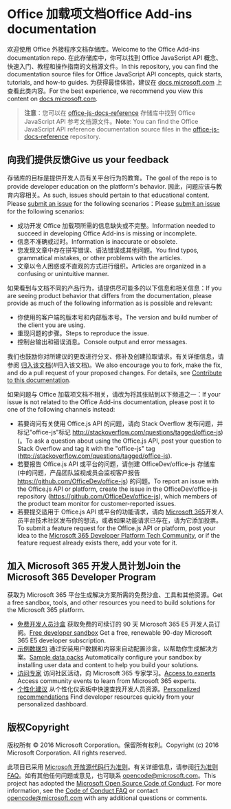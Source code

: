 # <a name="office-add-ins-documentation"></a><span data-ttu-id="c58a7-101">Office 加载项文档</span><span class="sxs-lookup"><span data-stu-id="c58a7-101">Office Add-ins documentation</span></span>

<span data-ttu-id="c58a7-102">欢迎使用 Office 外接程序文档存储库。</span><span class="sxs-lookup"><span data-stu-id="c58a7-102">Welcome to the Office Add-ins documentation repo.</span></span> <span data-ttu-id="c58a7-103">在此存储库中，你可以找到 Office JavaScript API 概念、快速入门、教程和操作指南的文档源文件。</span><span class="sxs-lookup"><span data-stu-id="c58a7-103">In this repository, you can find the documentation source files for Office JavaScript API concepts, quick starts, tutorials, and how-to guides.</span></span> <span data-ttu-id="c58a7-104">为获得最佳体验，建议在 [docs.microsoft.com](https://docs.microsoft.com/office/dev/add-ins) 上查看此类内容。</span><span class="sxs-lookup"><span data-stu-id="c58a7-104">For the best experience, we recommend you view this content on [docs.microsoft.com](https://docs.microsoft.com/office/dev/add-ins).</span></span>

> <span data-ttu-id="c58a7-105">**注意**：您可以在 [office-js-docs-reference](https://github.com/OfficeDev/office-js-docs-reference) 存储库中找到 Office JavaScript API 参考文档源文件。</span><span class="sxs-lookup"><span data-stu-id="c58a7-105">**Note**: You can find the Office JavaScript API reference documentation source files in the [office-js-docs-reference](https://github.com/OfficeDev/office-js-docs-reference) repository.</span></span>

## <a name="give-us-your-feedback"></a><span data-ttu-id="c58a7-106">向我们提供反馈</span><span class="sxs-lookup"><span data-stu-id="c58a7-106">Give us your feedback</span></span>

<span data-ttu-id="c58a7-107">存储库的目标是提供开发人员有关平台行为的教育。</span><span class="sxs-lookup"><span data-stu-id="c58a7-107">The goal of the repo is to provide developer education on the platform's behavior.</span></span> <span data-ttu-id="c58a7-108">因此，问题应该与教育内容相关。</span><span class="sxs-lookup"><span data-stu-id="c58a7-108">As such, issues should pertain to that educational content.</span></span> <span data-ttu-id="c58a7-109">Please [submit an issue](https://github.com/OfficeDev/office-js-docs-pr/issues) for the following scenarios：</span><span class="sxs-lookup"><span data-stu-id="c58a7-109">Please [submit an issue](https://github.com/OfficeDev/office-js-docs-pr/issues) for the following scenarios:</span></span>

- <span data-ttu-id="c58a7-110">成功开发 Office 加载项所需的信息缺失或不完整。</span><span class="sxs-lookup"><span data-stu-id="c58a7-110">Information needed to succeed in developing Office Add-ins is missing or incomplete.</span></span>
- <span data-ttu-id="c58a7-111">信息不准确或过时。</span><span class="sxs-lookup"><span data-stu-id="c58a7-111">Information is inaccurate or obsolete.</span></span>
- <span data-ttu-id="c58a7-112">您发现文章中存在拼写错误、语法错误或其他问题。</span><span class="sxs-lookup"><span data-stu-id="c58a7-112">You find typos, grammatical mistakes, or other problems with the articles.</span></span>
- <span data-ttu-id="c58a7-113">文章以令人困惑或不直观的方式进行组织。</span><span class="sxs-lookup"><span data-stu-id="c58a7-113">Articles are organized in a confusing or unintuitive manner.</span></span>

<span data-ttu-id="c58a7-114">如果看到与文档不同的产品行为，请提供尽可能多的以下信息和相关信息：</span><span class="sxs-lookup"><span data-stu-id="c58a7-114">If you are seeing product behavior that differs from the documentation, please provide as much of the following information as is possible and relevant:</span></span>

- <span data-ttu-id="c58a7-115">你使用的客户端的版本号和内部版本号。</span><span class="sxs-lookup"><span data-stu-id="c58a7-115">The version and build number of the client you are using.</span></span>
- <span data-ttu-id="c58a7-116">重现问题的步骤。</span><span class="sxs-lookup"><span data-stu-id="c58a7-116">Steps to reproduce the issue.</span></span>
- <span data-ttu-id="c58a7-117">控制台输出和错误消息。</span><span class="sxs-lookup"><span data-stu-id="c58a7-117">Console output and error messages.</span></span>

<span data-ttu-id="c58a7-p103">我们也鼓励你对所建议的更改进行分叉、修补及创建拉取请求。有关详细信息，请参阅 [归入该文档](Contributing.md)(#归入该文档)。</span><span class="sxs-lookup"><span data-stu-id="c58a7-p103">We also encourage you to fork, make the fix, and do a pull request of your proposed changes. For details, see [Contribute to this documentation](Contributing.md).</span></span>

<span data-ttu-id="c58a7-120">如果问题与 Office 加载项文档不相关，请改为将其张贴到以下频道之一：</span><span class="sxs-lookup"><span data-stu-id="c58a7-120">If your issue is not related to the Office Add-ins documentation, please post it to one of the following channels instead:</span></span>

- <span data-ttu-id="c58a7-121">若要询问有关使用 Office.js API 的问题，请向 Stack Overflow 发布问题，并标记"office-js"标记 http://stackoverflow.com/questions/tagged/office-js) (。</span><span class="sxs-lookup"><span data-stu-id="c58a7-121">To ask a question about using the Office.js API, post your question to Stack Overflow and tag it with the "office-js" tag (http://stackoverflow.com/questions/tagged/office-js).</span></span>
- <span data-ttu-id="c58a7-122">若要报告 Office.js API 或平台的问题，请创建 OfficeDev/office-js 存储库 (中的问题，产品团队监视成员会监视客户报告 https://github.com/OfficeDev/office-js) 的问题。</span><span class="sxs-lookup"><span data-stu-id="c58a7-122">To report an issue with the Office.js API or platform, create the issue in the OfficeDev/office-js repository (https://github.com/OfficeDev/office-js), which members of the product team monitor for customer-reported issues.</span></span>
- <span data-ttu-id="c58a7-123">若要提交适用于 Office.js API 或平台的功能请求，请向 [Microsoft 365](https://techcommunity.microsoft.com/t5/microsoft-365-developer-platform/idb-p/Microsoft365DeveloperPlatform)开发人员平台技术社区发布你的想法，或者如果功能请求已存在，请为它添加投票。</span><span class="sxs-lookup"><span data-stu-id="c58a7-123">To submit a feature request for the Office.js API or platform, post your idea to the [Microsoft 365 Developer Platform Tech Community](https://techcommunity.microsoft.com/t5/microsoft-365-developer-platform/idb-p/Microsoft365DeveloperPlatform), or if the feature request already exists there, add your vote for it.</span></span>

## <a name="join-the-microsoft-365-developer-program"></a><span data-ttu-id="c58a7-124">加入 Microsoft 365 开发人员计划</span><span class="sxs-lookup"><span data-stu-id="c58a7-124">Join the Microsoft 365 Developer Program</span></span>

<span data-ttu-id="c58a7-125">获取为 Microsoft 365 平台生成解决方案所需的免费沙盒、工具和其他资源。</span><span class="sxs-lookup"><span data-stu-id="c58a7-125">Get a free sandbox, tools, and other resources you need to build solutions for the Microsoft 365 platform.</span></span>

- <span data-ttu-id="c58a7-126">[免费开发人员沙盒](https://developer.microsoft.com/microsoft-365/dev-program#Subscription) 获取免费的可续订的 90 天 Microsoft 365 E5 开发人员订阅。</span><span class="sxs-lookup"><span data-stu-id="c58a7-126">[Free developer sandbox](https://developer.microsoft.com/microsoft-365/dev-program#Subscription) Get a free, renewable 90-day Microsoft 365 E5 developer subscription.</span></span>
- <span data-ttu-id="c58a7-127">[示例数据包](https://developer.microsoft.com/microsoft-365/dev-program#Sample) 通过安装用户数据和内容来自动配置沙盒，以帮助你生成解决方案。</span><span class="sxs-lookup"><span data-stu-id="c58a7-127">[Sample data packs](https://developer.microsoft.com/microsoft-365/dev-program#Sample) Automatically configure your sandbox by installing user data and content to help you build your solutions.</span></span>
- <span data-ttu-id="c58a7-128">[访问专家](https://developer.microsoft.com/microsoft-365/dev-program#Experts) 访问社区活动，向 Microsoft 365 专家学习。</span><span class="sxs-lookup"><span data-stu-id="c58a7-128">[Access to experts](https://developer.microsoft.com/microsoft-365/dev-program#Experts) Access community events to learn from Microsoft 365 experts.</span></span>
- <span data-ttu-id="c58a7-129">[个性化建议](https://developer.microsoft.com/microsoft-365/dev-program#Recommendations) 从个性化仪表板中快速查找开发人员资源。</span><span class="sxs-lookup"><span data-stu-id="c58a7-129">[Personalized recommendations](https://developer.microsoft.com/microsoft-365/dev-program#Recommendations) Find developer resources quickly from your personalized dashboard.</span></span>


## <a name="copyright"></a><span data-ttu-id="c58a7-130">版权</span><span class="sxs-lookup"><span data-stu-id="c58a7-130">Copyright</span></span>

<span data-ttu-id="c58a7-p104">版权所有 © 2016 Microsoft Corporation。保留所有权利。</span><span class="sxs-lookup"><span data-stu-id="c58a7-p104">Copyright (c) 2016 Microsoft Corporation. All rights reserved.</span></span>


<span data-ttu-id="c58a7-p105">此项目已采用 [Microsoft 开放源代码行为准则](https://opensource.microsoft.com/codeofconduct/)。有关详细信息，请参阅[行为准则 FAQ](https://opensource.microsoft.com/codeofconduct/faq/)。如有其他任何问题或意见，也可联系 [opencode@microsoft.com](mailto:opencode@microsoft.com)。</span><span class="sxs-lookup"><span data-stu-id="c58a7-p105">This project has adopted the [Microsoft Open Source Code of Conduct](https://opensource.microsoft.com/codeofconduct/). For more information, see the [Code of Conduct FAQ](https://opensource.microsoft.com/codeofconduct/faq/) or contact [opencode@microsoft.com](mailto:opencode@microsoft.com) with any additional questions or comments.</span></span>
